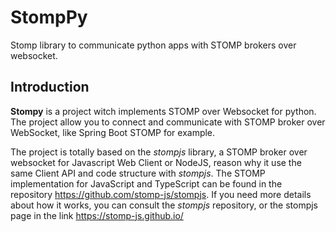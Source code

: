 # StompPy

Stomp library to communicate python apps with STOMP brokers over websocket.

## Introduction

**Stompy** is a project witch implements STOMP over Websocket for python. The project allow you to connect and communicate with STOMP broker over WebSocket, like Spring Boot STOMP for example.

The project is totally based on the _stompjs_ library, a STOMP broker over websocket for Javascript Web Client or NodeJS, reason why it use the same Client API and code structure with _stompjs_. The STOMP implementation for JavaScript and TypeScript can be found in the repository https://github.com/stomp-js/stompjs. If you need more details about how it works,
you can consult the _stompjs_ repository, or the stompjs page in the link https://stomp-js.github.io/
